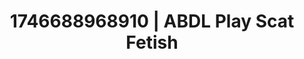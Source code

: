---
categories:
- AI-generated
- Queer kinks
- Mirror play
- Dreamy pleasure
- ASMR
- Delicate restraint
- Cosplay
- Hands behind back
image: /assets/images/1746688968910.jpg
layout: post
seo:
  description: Featured content with high-quality ABDL Play, Scat Fetish. HD images
    available.
  keywords: ABDL Play, Scat Fetish
  og_image: /assets/images/1746688968910.jpg
  schema_type: VisualArtwork
tags:
- ABDL Play
- '#1746688968910'
- Scat Fetish
title: 1746688968910 | ABDL Play Scat Fetish
---